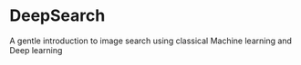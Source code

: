 # DeepSearch
A gentle introduction to image search using classical Machine learning and Deep learning
